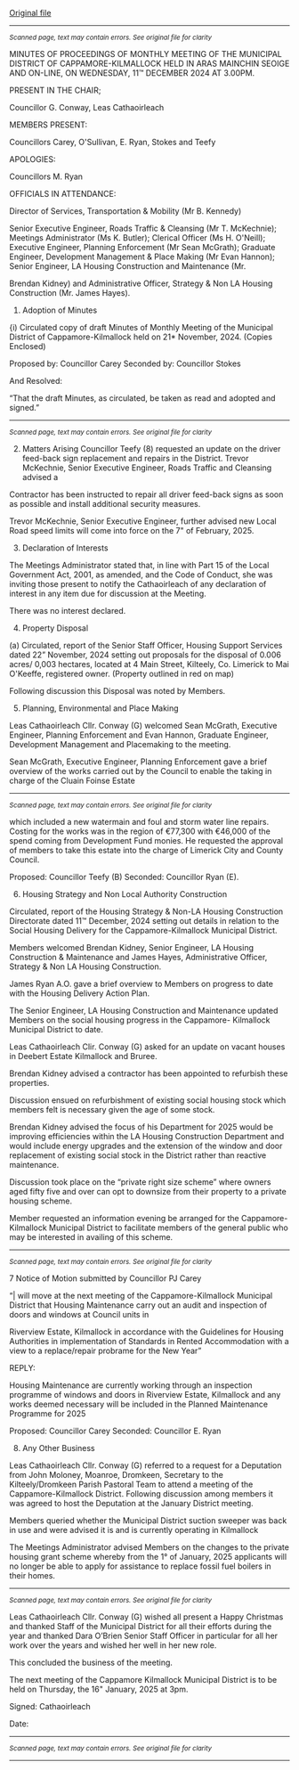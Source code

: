 [Original file](https://www.limerick.ie/sites/default/files/media/documents/2025-01/minutes-meeting-of-the-municipal-district-of-cappamore-kilmllock-11th-december-2024.pdf)

---
*<small>Scanned page, text may contain errors. See original file for clarity</small>*  

MINUTES OF PROCEEDINGS OF MONTHLY MEETING OF THE
MUNICIPAL DISTRICT OF CAPPAMORE-KILMALLOCK HELD IN ARAS
MAINCHIN SEOIGE AND ON-LINE, ON WEDNESDAY, 11™ DECEMBER
2024 AT 3.00PM.

PRESENT IN THE CHAIR;

Councillor G. Conway, Leas Cathaoirleach

MEMBERS PRESENT:

Councillors Carey, O'Sullivan, E. Ryan, Stokes and Teefy

APOLOGIES:

Councillors M. Ryan

OFFICIALS IN ATTENDANCE:

Director of Services, Transportation & Mobility (Mr B. Kennedy)

Senior Executive Engineer, Roads Traffic & Cleansing (Mr T. McKechnie); Meetings
Administrator (Ms K. Butler); Clerical Officer (Ms H. O'Neill); Executive Engineer, Planning
Enforcement (Mr Sean McGrath); Graduate Engineer, Development Management & Place
Making (Mr Evan Hannon); Senior Engineer, LA Housing Construction and Maintenance (Mr.

Brendan Kidney) and Administrative Officer, Strategy & Non LA Housing Construction (Mr.
James Hayes).

1. Adoption of Minutes

{i) Circulated copy of draft Minutes of Monthly Meeting of the Municipal District of
Cappamore-Kilmallock held on 21* November, 2024.
(Copies Enclosed)

Proposed by: Councillor Carey
Seconded by: Councillor Stokes

And Resolved:

“That the draft Minutes, as circulated, be taken as read and adopted and signed.”


---
*<small>Scanned page, text may contain errors. See original file for clarity</small>*  

2. Matters Arising
Councillor Teefy (8) requested an update on the driver feed-back sign replacement and
repairs in the District.
Trevor McKechnie, Senior Executive Engineer, Roads Traffic and Cleansing advised a

Contractor has been instructed to repair all driver feed-back signs as soon as possible and
install additional security measures.

Trevor McKechnie, Senior Executive Engineer, further advised new Local Road speed limits
will come into force on the 7" of February, 2025.

3. Declaration of Interests

The Meetings Administrator stated that, in line with Part 15 of the Local Government Act,
2001, as amended, and the Code of Conduct, she was inviting those present to notify the
Cathaoirleach of any declaration of interest in any item due for discussion at the Meeting.

There was no interest declared.

4. Property Disposal

(a) Circulated, report of the Senior Staff Officer, Housing Support Services
dated 22” November, 2024 setting out proposals for the disposal of 0.006 acres/
0,003 hectares, located at 4 Main Street, Kilteely, Co. Limerick to Mai O'Keeffe,
registered owner. (Property outlined in red on map)

Following discussion this Disposal was noted by Members.

5. Planning, Environmental and Place Making

Leas Cathaoirleach Cllr. Conway (G) welcomed Sean McGrath, Executive Engineer, Planning
Enforcement and Evan Hannon, Graduate Engineer, Development Management and
Placemaking to the meeting.

Sean McGrath, Executive Engineer, Planning Enforcement gave a brief overview of the
works carried out by the Council to enable the taking in charge of the Cluain Foinse Estate


---
*<small>Scanned page, text may contain errors. See original file for clarity</small>*  

which included a new watermain and foul and storm water line repairs. Costing for the
works was in the region of €77,300 with €46,000 of the spend coming from Development
Fund monies. He requested the approval of members to take this estate into the charge of
Limerick City and County Council.

Proposed: Councillor Teefy (B)
Seconded: Councillor Ryan (E).

6. Housing Strategy and Non Local Authority Construction

Circulated, report of the Housing Strategy & Non-LA Housing Construction Directorate dated
11™ December, 2024 setting out details in relation to the Social Housing Delivery for the
Cappamore-Kilmallock Municipal District.

Members welcomed Brendan Kidney, Senior Engineer, LA Housing Construction &
Maintenance and James Hayes, Administrative Officer, Strategy & Non LA Housing
Construction.

James Ryan A.O. gave a brief overview to Members on progress to date with the Housing
Delivery Action Plan.

The Senior Engineer, LA Housing Construction and Maintenance updated Members on the
social housing progress in the Cappamore- Kilmallock Municipal District to date.

Leas Cathaoirleach Clir. Conway (G) asked for an update on vacant houses in Deebert Estate
Kilmallock and Bruree.

Brendan Kidney advised a contractor has been appointed to refurbish these properties.

Discussion ensued on refurbishment of existing social housing stock which members felt is
necessary given the age of some stock.

Brendan Kidney advised the focus of his Department for 2025 would be improving
efficiencies within the LA Housing Construction Department and would include energy
upgrades and the extension of the window and door replacement of existing social stock in
the District rather than reactive maintenance.

Discussion took place on the “private right size scheme” where owners aged fifty five and
over can opt to downsize from their property to a private housing scheme.

Member requested an information evening be arranged for the Cappamore-Kilmallock
Municipal District to facilitate members of the general public who may be interested in
availing of this scheme.


---
*<small>Scanned page, text may contain errors. See original file for clarity</small>*  

7 Notice of Motion submitted by Councillor PJ Carey

“| will move at the next meeting of the Cappamore-Kilmallock Municipal District that Housing
Maintenance carry out an audit and inspection of doors and windows at Council units in

Riverview Estate, Kilmallock in accordance with the Guidelines for Housing Authorities in
implementation of Standards in Rented Accommodation with a view to a replace/repair
probrame for the New Year”

REPLY:

Housing Maintenance are currently working through an inspection programme of windows
and doors in Riverview Estate, Kilmallock and any works deemed necessary will be included
in the Planned Maintenance Programme for 2025

Proposed: Councillor Carey
Seconded: Councillor E. Ryan

8. Any Other Business

Leas Cathaoirleach Cllr. Conway (G) referred to a request for a Deputation from John
Moloney, Moanroe, Dromkeen, Secretary to the Kilteely/Dromkeen Parish Pastoral Team to
attend a meeting of the Cappamore-Kilmallock District. Following discussion among
members it was agreed to host the Deputation at the January District meeting.

Members queried whether the Municipal District suction sweeper was back in use and were
advised it is and is currently operating in Kilmallock

The Meetings Administrator advised Members on the changes to the private housing grant
scheme whereby from the 1° of January, 2025 applicants will no longer be able to apply for
assistance to replace fossil fuel boilers in their homes.


---
*<small>Scanned page, text may contain errors. See original file for clarity</small>*  

Leas Cathaoirleach Cllr. Conway (G) wished all present a Happy Christmas and thanked Staff
of the Municipal District for all their efforts during the year and thanked Dara O’Brien Senior
Staff Officer in particular for all her work over the years and wished her well in her new role.

This concluded the business of the meeting.

The next meeting of the Cappamore Kilmallock Municipal District is to be held on Thursday,
the 16" January, 2025 at 3pm.

Signed:
Cathaoirleach

Date:


---
*<small>Scanned page, text may contain errors. See original file for clarity</small>*  



---
